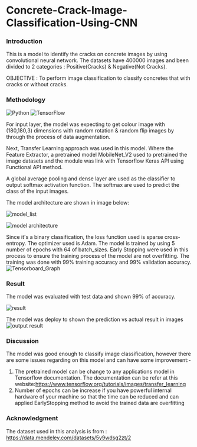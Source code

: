 # Concrete-Crack-Image-Classification-Using-CNN
 
### Introduction
This is a model to identify the cracks on concrete images by using convolutional neural network. The datasets have 400000 images and been divided to 2 categories : Positive(Cracks) & Negative(Not Cracks). 
 
 OBJECTIVE : To perform image classification to classify concretes that with cracks or without cracks.
 
### Methodology

![Python](https://img.shields.io/badge/python-3670A0?style=for-the-badge&logo=python&logoColor=ffdd54)
![TensorFlow](https://img.shields.io/badge/TensorFlow-%23FF6F00.svg?style=for-the-badge&logo=TensorFlow&logoColor=white)

For input layer, the model was expecting to get colour image with (180,180,3) dimensions with random rotation & random flip images by through the process of data augmentation.

Next, Transfer Learning approach was used in this model. Where the Feature Extractor, a pretrained model MobileNet_V2 used to pretrained the image datasets and the module was link with Tensorflow Keras API using Functional API method. 

A global average pooling and dense layer are used as the classifier to output softmax activation function. The softmax are used to predict the class of the input images.

The model architecture are shown in image below:

![model_list](https://user-images.githubusercontent.com/105650253/211811278-29876914-6f5b-4bb5-806e-a8470036d8b1.PNG)

![model architecture](https://user-images.githubusercontent.com/105650253/211809198-0ad5f0f6-9a03-42ec-a70f-170ef48626df.png)

Since it's a binary classification, the loss function used is sparse cross-entropy. The optimizer used is Adam.
The model is trained by using 5 number of epochs with 64 of batch_sizes. Early Stopping were used in this process to ensure the training process of the model are not overfitting. The training was done with 99% training accuracy and 99% validation accuracy.
![Tensorboard_Graph](https://user-images.githubusercontent.com/105650253/211811248-85fff989-33e9-41e1-97cc-bf63391fad98.PNG)



### Result
The model was evaluated with test data and shown 99% of accuracy.

![result](https://user-images.githubusercontent.com/105650253/211811573-cd2c0e34-3f4c-4f7e-8374-8d01574c89cb.PNG)

The model was deploy to shown the prediction vs actual result in images
![output result](https://user-images.githubusercontent.com/105650253/211813021-80a48838-4424-4f08-b7ea-b426571ad239.png)

### Discussion
The model was good enough to classify image classification, however there are some issues regarding on this model and can have some improvement:-
1. The pretrained model can be change to any applications model in Tensorflow documentation. The documentation can be refer at this website:https://www.tensorflow.org/tutorials/images/transfer_learning
2. Number of epochs can be increase if you have powerful internal hardware of your machine so that the time can be reduced  and can applied EarlyStopping method to avoid the trained data are overfitting

### Acknowledgment
The dataset used in this analysis is from : https://data.mendeley.com/datasets/5y9wdsg2zt/2

